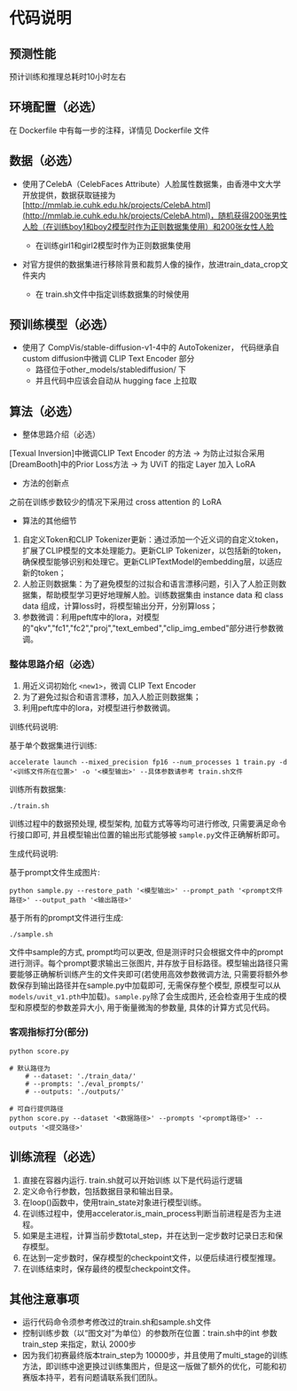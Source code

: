 # 代码说明

## 预测性能

预计训练和推理总耗时10小时左右

## 环境配置（必选）

在 Dockerfile 中有每一步的注释，详情见 Dockerfile 文件

## 数据（必选）

* 使用了CelebA（CelebFaces Attribute）人脸属性数据集，由香港中文大学开放提供，数据获取链接为[http://mmlab.ie.cuhk.edu.hk/projects/CelebA.html](http://mmlab.ie.cuhk.edu.hk/projects/CelebA.html)，随机获得200张男性人脸（在训练boy1和boy2模型时作为正则数据集使用）和200张女性人脸

  * 在训练girl1和girl2模型时作为正则数据集使用
* 对官方提供的数据集进行移除背景和裁剪人像的操作，放进train_data_crop文件夹内

  * 在 train.sh文件中指定训练数据集的时候使用

## 预训练模型（必选）

* 使用了 CompVis/stable-diffusion-v1-4中的 AutoTokenizer， 代码继承自 custom diffusion中微调 CLIP Text Encoder 部分
  * 路径位于other_models/stablediffusion/ 下
  * 并且代码中应该会自动从 hugging face 上拉取

## 算法（必选）

* 整体思路介绍（必选）

[Texual Inversion]中微调CLIP Text Encoder 的方法 -> 为防止过拟合采用[DreamBooth]中的Prior Loss方法 -> 为 UViT 的指定 Layer 加入 LoRA

* 方法的创新点

之前在训练步数较少的情况下采用过 cross attention 的 LoRA

* 算法的其他细节

1. 自定义Token和CLIP Tokenizer更新：通过添加一个近义词的自定义token，扩展了CLIP模型的文本处理能力。更新CLIP Tokenizer，以包括新的token，确保模型能够识别和处理它。更新CLIPTextModel的embedding层，以适应新的token；
2. 人脸正则数据集：为了避免模型的过拟合和语言漂移问题，引入了人脸正则数据集，帮助模型学习更好地理解人脸。训练数据集由 instance data 和 class data 组成，计算loss时，将模型输出分开，分别算loss；
3. 参数微调：利用peft库中的lora，对模型的"qkv","fc1","fc2","proj","text_embed","clip_img_embed"部分进行参数微调。

### 整体思路介绍（必选）

1. 用近义词初始化 `<new1>`，微调 CLIP Text Encoder
2. 为了避免过拟合和语言漂移，加入人脸正则数据集；
3. 利用peft库中的lora，对模型进行参数微调。

训练代码说明:

基于单个数据集进行训练:

```shell
accelerate launch --mixed_precision fp16 --num_processes 1 train.py -d '<训练文件所在位置>' -o '<模型输出>' --具体参数请参考 train.sh文件
```

训练所有数据集:

```shell
./train.sh
```

训练过程中的数据预处理, 模型架构, 加载方式等等均可进行修改, 只需要满足命令行接口即可, 并且模型输出位置的输出形式能够被 `sample.py`文件正确解析即可。

生成代码说明:

基于prompt文件生成图片:

```shell
python sample.py --restore_path '<模型输出>' --prompt_path '<prompt文件路径>' --output_path '<输出路径>'
```

基于所有的prompt文件进行生成:

```
./sample.sh
```

文件中sample的方式, prompt均可以更改, 但是测评时只会根据文件中的prompt进行测评。每个prompt要求输出三张图片, 并存放于目标路径。模型输出路径只需要能够正确解析训练产生的文件夹即可(若使用高效参数微调方法, 只需要将额外参数保存到输出路径并在sample.py中加载即可, 无需保存整个模型, 原模型可以从 `models/uvit_v1.pth`中加载)。`sample.py`除了会生成图片, 还会检查用于生成的模型和原模型的参数差异大小, 用于衡量微淘的参数量, 具体的计算方式见代码。

### 客观指标打分(部分)

```shell
python score.py

# 默认路径为
    # --dataset: './train_data/'
    # --prompts: './eval_prompts/'
    # --outputs: './outputs/'

# 可自行提供路径
python score.py --dataset '<数据路径>' --prompts '<prompt路径>' --outputs '<提交路径>'
```

## 训练流程（必选）

1. 直接在容器内运行. train.sh就可以开始训练
   以下是代码运行逻辑
2. 定义命令行参数，包括数据目录和输出目录。
3. 在loop()函数中，使用train_state对象进行模型训练。
4. 在训练过程中，使用accelerator.is_main_process判断当前进程是否为主进程。
5. 如果是主进程，计算当前步数total_step，并在达到一定步数时记录日志和保存模型。
6. 在达到一定步数时，保存模型的checkpoint文件，以便后续进行模型推理。
7. 在训练结束时，保存最终的模型checkpoint文件。

## 其他注意事项

* 运行代码命令须参考修改过的train.sh和sample.sh文件
* 控制训练步数（以“图文对”为单位）的参数所在位置：train.sh中的int 参数 train_step 来指定，默认 2000步
* 因为我们初赛最终版本train_step为 10000步，并且使用了multi_stage的训练方法，即训练中途更换过训练集图片，但是这一版做了额外的优化，可能和初赛版本持平，若有问题请联系我们团队。
